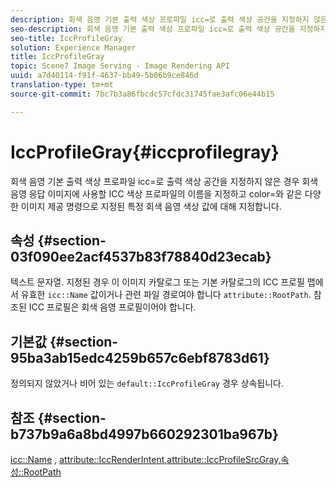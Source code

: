 ```yaml
---
description: 회색 음영 기본 출력 색상 프로파일 icc=로 출력 색상 공간을 지정하지 않은 경우 회색 음영 응답 이미지에 사용할 ICC 색상 프로파일의 이름을 지정하고 color=와 같은 다양한 이미지 제공 명령으로 지정된 특정 회색 음영 색상 값에 대해 지정합니다.
seo-description: 회색 음영 기본 출력 색상 프로파일 icc=로 출력 색상 공간을 지정하지 않은 경우 회색 음영 응답 이미지에 사용할 ICC 색상 프로파일의 이름을 지정하고 color=와 같은 다양한 이미지 제공 명령으로 지정된 특정 회색 음영 색상 값에 대해 지정합니다.
seo-title: IccProfileGray
solution: Experience Manager
title: IccProfileGray
topic: Scene7 Image Serving - Image Rendering API
uuid: a7d40114-f91f-4637-bb49-5b06b9ce846d
translation-type: tm+mt
source-git-commit: 7bc7b3a86fbcdc57cfdc31745fae3afc06e44b15

---
```



# IccProfileGray{#iccprofilegray}

회색 음영 기본 출력 색상 프로파일 icc=로 출력 색상 공간을 지정하지 않은 경우 회색 음영 응답 이미지에 사용할 ICC 색상 프로파일의 이름을 지정하고 color=와 같은 다양한 이미지 제공 명령으로 지정된 특정 회색 음영 색상 값에 대해 지정합니다.

## 속성 {#section-03f090ee2acf4537b83f78840d23ecab}

텍스트 문자열. 지정된 경우 이 이미지 카탈로그 또는 기본 카탈로그의 ICC 프로필 맵에서 유효한 `icc::Name` 값이거나 관련 파일 경로여야 합니다 `attribute::RootPath`. 참조된 ICC 프로필은 회색 음영 프로필이어야 합니다.

## 기본값 {#section-95ba3ab15edc4259b657c6ebf8783d61}

정의되지 않았거나 비어 있는 `default::IccProfileGray` 경우 상속됩니다.

## 참조 {#section-b737b9a6a8bd4997b660292301ba967b}

[icc::Name](../../../../../is-api/image-catalog/image-serving-api-ref/c-image-catalog-reference/c-icc-profile-map-reference/r-name-icc.md#reference-9e7d3c8e35434981a3dfac66b8946cbe) , [attribute::IccRenderIntent,](../../../../../is-api/image-catalog/image-serving-api-ref/c-image-catalog-reference/c-attributes-reference/r-iccrenderintent.md#reference-012f207f28bd4406a5368d23ed95a51f)[attribute::IccProfileSrcGray,](../../../../../is-api/image-catalog/image-serving-api-ref/c-image-catalog-reference/c-attributes-reference/r-iccprofilesrcgray.md#reference-a717831da24d43f680d01393660f12f9)[속성::RootPath](../../../../../is-api/image-catalog/image-serving-api-ref/c-image-catalog-reference/c-attributes-reference/r-rootpath.md#reference-17d57e5967be403b8408fa7214017494)

